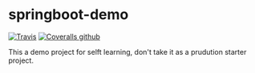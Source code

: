 # springboot-demo

[![Travis](https://img.shields.io/travis/pinkyo/springboot-demo.svg)](https://travis-ci.org/pinkyo/springboot-demo)
[![Coveralls github](https://img.shields.io/coveralls/github/pinkyo/springboot-demo.svg)](https://coveralls.io/github/pinkyo/springboot-demo)

This a demo project for selft learning, don't take it as a prudution starter project.
